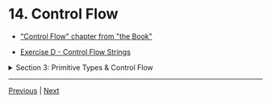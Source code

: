 # 14. Control Flow

-   ["Control Flow" chapter from "the Book"](https://doc.rust-lang.org/book/ch03-05-control-flow.html)

-   [Exercise D - Control Flow Strings](https://github.com/CleanCut/ultimate_rust_crash_course/tree/main/exercise/d_control_flow_strings)

<details>
  <summary> Section 3: Primitive Types & Control Flow </summary>

  - [Codebase: s3_exercise_d](../codebase/s3_exercise_d/)

</details>

---

[Previous](./12_Compound-Types.md) | [Next]()